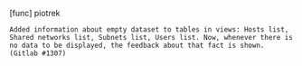 [func] piotrek

    Added information about empty dataset to tables in views: Hosts list,
    Shared networks list, Subnets list, Users list. Now, whenever there is
    no data to be displayed, the feedback about that fact is shown.
    (Gitlab #1307)
